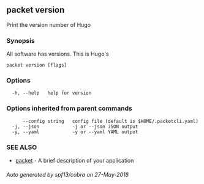 ## packet version

Print the version number of Hugo

### Synopsis

All software has versions. This is Hugo's

```
packet version [flags]
```

### Options

```
  -h, --help   help for version
```

### Options inherited from parent commands

```
      --config string   config file (default is $HOME/.packetcli.yaml)
  -j, --json            -j or --json JSON output
  -y, --yaml            -y or --yaml YAML output
```

### SEE ALSO

* [packet](packet.md)	 - A brief description of your application

###### Auto generated by spf13/cobra on 27-May-2018
